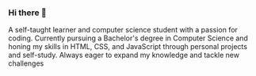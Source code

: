 ### Hi there 👋
A self-taught learner and computer science student with a passion for coding. Currently pursuing a Bachelor's degree in Computer Science and honing my skills in HTML, CSS, and JavaScript through personal projects and self-study. Always eager to expand my knowledge and tackle new challenges
